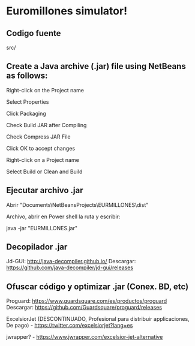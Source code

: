 # Euromillones simulator!
Codigo fuente
---
src/


Create a Java archive (.jar) file using NetBeans as follows:
---
Right-click on the Project name

Select Properties

Click Packaging

Check Build JAR after Compiling

Check Compress JAR File

Click OK to accept changes

Right-click on a Project name

Select Build or Clean and Build


Ejecutar archivo .jar 
---
Abrir "Documents\NetBeansProjects\EURMILLONES\dist"

Archivo, abrir en Power shell la ruta y escribir:

java -jar "EURMILLONES.jar" 


Decopilador .jar
---
Jd-GUI: http://java-decompiler.github.io/
Descargar: https://github.com/java-decompiler/jd-gui/releases


Ofuscar código y optimizar .jar (Conex. BD, etc)
---
Proguard: https://www.guardsquare.com/es/productos/proguard
Descargar: https://github.com/Guardsquare/proguard/releases


ExcelsiorJet (DESCONTINUADO, Profesional para distribuir applicaciones, De pago) - https://twitter.com/excelsiorjet?lang=es

jwrapper? - https://www.jwrapper.com/excelsior-jet-alternative
